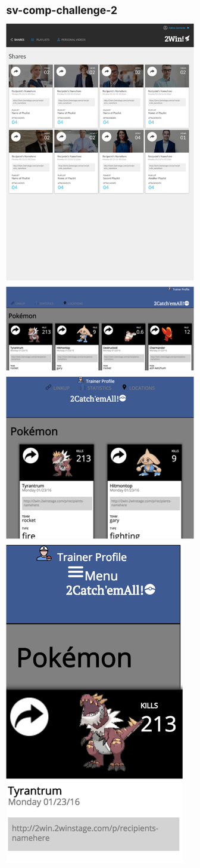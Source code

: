 # sv-comp-challenge-2
![Alt text](images/static-comp-challenge-2.jpg "static comp")


![Alt text](images/full.png "static comp")

![Alt text](images/medium.png "static comp")

![Alt text](images/mobile.png "static comp")
